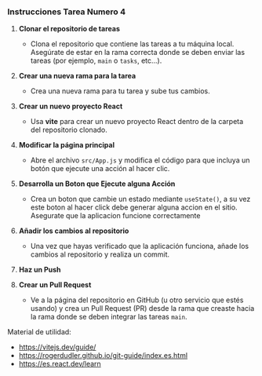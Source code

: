 ### Instrucciones Tarea Numero 4

1. **Clonar el repositorio de tareas**
   - Clona el repositorio que contiene las tareas a tu máquina local. Asegúrate de estar en la rama correcta donde se deben enviar las tareas (por ejemplo, `main` o `tasks`, etc...).
2. **Crear una nueva rama para la tarea**
   - Crea una nueva rama para tu tarea y sube tus cambios.

3. **Crear un nuevo proyecto React**
   - Usa **vite** para crear un nuevo proyecto React dentro de la carpeta del repositorio clonado.

4. **Modificar la página principal**
   - Abre el archivo `src/App.js` y modifica el código para que incluya un botón que ejecute una acción al hacer clic.

5. **Desarrolla un Boton que Ejecute alguna Acción**
   - Crea un boton que cambie un estado mediante `useState()`, a su vez este boton al hacer click debe generar alguna accion en el sitio. Asegurate que la aplicacion funcione correctamente
   

6. **Añadir los cambios al repositorio**
   - Una vez que hayas verificado que la aplicación funciona, añade los cambios al repositorio y realiza un commit.


7. **Haz un Push**

8. **Crear un Pull Request**
   - Ve a la página del repositorio en GitHub (u otro servicio que estés usando) y crea un Pull Request (PR) desde la rama que creaste hacia la rama donde se deben integrar las tareas `main`.



Material de utilidad:
- https://vitejs.dev/guide/
- https://rogerdudler.github.io/git-guide/index.es.html
- https://es.react.dev/learn
